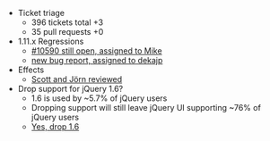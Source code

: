 * Ticket triage
  * 396 tickets total +3
  * 35 pull requests +0
* 1.11.x Regressions
  * [#10590 still open, assigned to Mike](http://bugs.jqueryui.com/ticket/10590)
  * [new bug report, assigned to dekajp](http://bugs.jqueryui.com/ticket/10721)
* Effects
  * [Scott and Jörn reviewed](https://github.com/jquery/jquery-ui/pull/1017)
* Drop support for jQuery 1.6?
  * 1.6 is used by ~5.7% of jQuery users
  * Dropping support will still leave jQuery UI supporting ~76% of jQuery users
  * [Yes, drop 1.6](http://bugs.jqueryui.com/ticket/10723)
